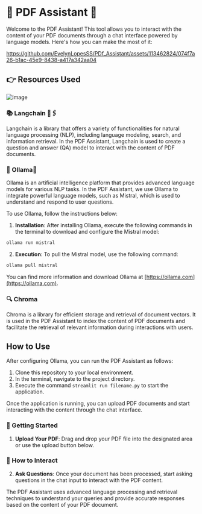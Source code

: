 # 📄 PDF Assistant 🤖

Welcome to the PDF Assistant! This tool allows you to interact with the content of your PDF documents through a chat interface powered by language models. Here's how you can make the most of it:


https://github.com/EvelynLopesSS/PDf_Assistant/assets/113462824/074f7a26-b1ac-45e9-8438-a417a342aa04



## 👉 Resources Used

![image](https://github.com/EvelynLopesSS/PDF_Assistant_Ollama/assets/113462824/36b7307b-4898-430b-b624-d817bf42f3cf)


### 📚 Langchain 🦜🖇️

Langchain is a library that offers a variety of functionalities for natural language processing (NLP), including language modeling, search, and information retrieval. In the PDF Assistant, Langchain is used to create a question and answer (QA) model to interact with the content of PDF documents.

### 🧠 Ollama🦙

Ollama is an artificial intelligence platform that provides advanced language models for various NLP tasks. In the PDF Assistant, we use Ollama to integrate powerful language models, such as Mistral, which is used to understand and respond to user questions.

To use Ollama, follow the instructions below:
1. **Installation**: After installing Ollama, execute the following commands in the terminal to download and configure the Mistral model:
```cmd
ollama run mistral
```

2. **Execution**: To pull the Mistral model, use the following command:
```cmd
ollama pull mistral
```

You can find more information and download Ollama at [https://ollama.com](https://ollama.com).

### 🔍 Chroma

Chroma is a library for efficient storage and retrieval of document vectors. It is used in the PDF Assistant to index the content of PDF documents and facilitate the retrieval of relevant information during interactions with users.


## How to Use

After configuring Ollama, you can run the PDF Assistant as follows:

1. Clone this repository to your local environment.
2. In the terminal, navigate to the project directory.
3. Execute the command `streamlit run filename.py` to start the application.

Once the application is running, you can upload PDF documents and start interacting with the content through the chat interface.
### 🚀 Getting Started

1. **Upload Your PDF**: Drag and drop your PDF file into the designated area or use the upload button below.

### 💬 How to Interact
2. **Ask Questions**: Once your document has been processed, start asking questions in the chat input to interact with the PDF content.

The PDF Assistant uses advanced language processing and retrieval techniques to understand your queries and provide accurate responses based on the content of your PDF document.




